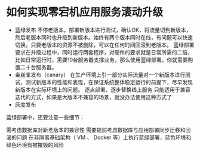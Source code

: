 
# 如何实现零宕机应用服务滚动升级
- 蓝绿发布
不停老版本，部署新版本进行测试，确认OK，将流量切到新版本，然后老版本同时也升级到新版本。始终有两个版本同时在线，有问题可以快速切换。只要老版本的资源不被删除，可以在任何时间回滚到老版本。
蓝绿部署要求在升级过程中，同时运行两套程序，对硬件的要求就是日常所需的二倍，比如日常运行时，需要10台服务器支撑业务，那么使用蓝绿部署，你就需要购置二十台服务器。
- 金丝雀发布（canary）
在生产环境上引一部分实际流量对一个新版本进行测试，测试新版本的性能和表现，在保证系统整体稳定运行的前提下，尽早发现新版本在实际环境上的问题。
逐点部署，逐步替换线上服务
只能适用于兼容迭代的方式，如果是大版本不兼容的场景，就没办法使用这种方式了
- 灰度发布


蓝绿部署中，还要注意一些细节：

需考虑数据库对新老版本的兼容性
需要提前考虑数据库与应用部署同步迁移和回滚的问题
在非隔离基础架构（ VM 、 Docker 等）上执行蓝绿部署，蓝色环境和绿色环境有被摧毁的风险


